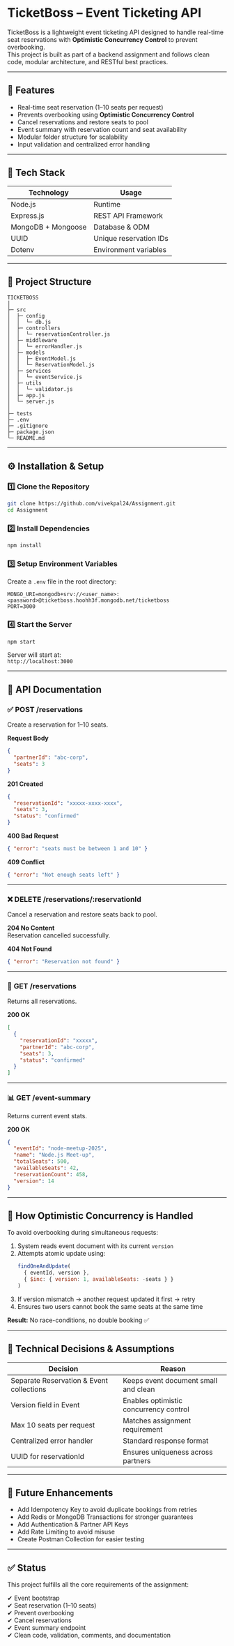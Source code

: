 # TicketBoss – Event Ticketing API

TicketBoss is a lightweight event ticketing API designed to handle real-time seat reservations with **Optimistic Concurrency Control** to prevent overbooking.  
This project is built as part of a backend assignment and follows clean code, modular architecture, and RESTful best practices.

---

## 📌 Features

- Real-time seat reservation (1–10 seats per request)
- Prevents overbooking using **Optimistic Concurrency Control**
- Cancel reservations and restore seats to pool
- Event summary with reservation count and seat availability
- Modular folder structure for scalability
- Input validation and centralized error handling

---

## 🚀 Tech Stack

| Technology | Usage |
|------------|--------|
| Node.js | Runtime |
| Express.js | REST API Framework |
| MongoDB + Mongoose | Database & ODM |
| UUID | Unique reservation IDs |
| Dotenv | Environment variables |

---

## 📂 Project Structure

```
TICKETBOSS
│
├─ src
│  ├─ config
│  │  └─ db.js
│  ├─ controllers
│  │  └─ reservationController.js
│  ├─ middleware
│  │  └─ errorHandler.js
│  ├─ models
│  │  ├─ EventModel.js
│  │  └─ ReservationModel.js
│  ├─ services
│  │  └─ eventService.js
│  ├─ utils
│  │  └─ validator.js
│  ├─ app.js
│  └─ server.js
│
├─ tests
├─ .env
├─ .gitignore
├─ package.json
└─ README.md
```

---

## ⚙️ Installation & Setup

### 1️⃣ Clone the Repository
```bash
git clone https://github.com/vivekpal24/Assignment.git
cd Assignment
```

### 2️⃣ Install Dependencies
```bash
npm install
```

### 3️⃣ Setup Environment Variables
Create a `.env` file in the root directory:

```
MONGO_URI=mongodb+srv://<user_name>:<password>@ticketboss.hoohh3f.mongodb.net/ticketboss
PORT=3000

```

### 4️⃣ Start the Server
```bash
npm start
```

Server will start at:  
`http://localhost:3000`

---

## 🧪 API Documentation

### ✅ **POST /reservations**

Create a reservation for 1–10 seats.

**Request Body**
```json
{
  "partnerId": "abc-corp",
  "seats": 3
}
```

**201 Created**
```json
{
  "reservationId": "xxxxx-xxxx-xxxx",
  "seats": 3,
  "status": "confirmed"
}
```

**400 Bad Request**
```json
{ "error": "seats must be between 1 and 10" }
```

**409 Conflict**
```json
{ "error": "Not enough seats left" }
```

---

### ❌ **DELETE /reservations/:reservationId**

Cancel a reservation and restore seats back to pool.

**204 No Content**  
Reservation cancelled successfully.

**404 Not Found**
```json
{ "error": "Reservation not found" }
```

---

### 📍 **GET /reservations**

Returns all reservations.

**200 OK**
```json
[
  {
    "reservationId": "xxxxx",
    "partnerId": "abc-corp",
    "seats": 3,
    "status": "confirmed"
  }
]
```

---

### 📊 **GET /event-summary**

Returns current event stats.

**200 OK**
```json
{
  "eventId": "node-meetup-2025",
  "name": "Node.js Meet-up",
  "totalSeats": 500,
  "availableSeats": 42,
  "reservationCount": 458,
  "version": 14
}
```

---

## 🧠 How Optimistic Concurrency is Handled

To avoid overbooking during simultaneous requests:

1. System reads event document with its current `version`
2. Attempts atomic update using:
   ```js
   findOneAndUpdate(
     { eventId, version },
     { $inc: { version: 1, availableSeats: -seats } }
   )
   ```
3. If version mismatch → another request updated it first → retry
4. Ensures two users cannot book the same seats at the same time

**Result:** No race-conditions, no double booking ✅

---

## 🧱 Technical Decisions & Assumptions

| Decision | Reason |
|----------|--------|
| Separate Reservation & Event collections | Keeps event document small and clean |
| Version field in Event | Enables optimistic concurrency control |
| Max 10 seats per request | Matches assignment requirement |
| Centralized error handler | Standard response format |
| UUID for reservationId | Ensures uniqueness across partners |

---

## 🚀 Future Enhancements

- Add Idempotency Key to avoid duplicate bookings from retries
- Add Redis or MongoDB Transactions for stronger guarantees
- Add Authentication & Partner API Keys
- Add Rate Limiting to avoid misuse
- Create Postman Collection for easier testing

---

## ✅ Status

This project fulfills all the core requirements of the assignment:

✔ Event bootstrap  
✔ Seat reservation (1–10 seats)  
✔ Prevent overbooking  
✔ Cancel reservations  
✔ Event summary endpoint  
✔ Clean code, validation, comments, and documentation  
